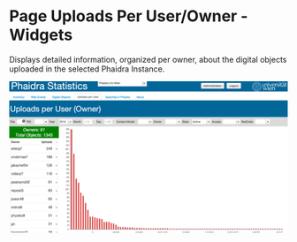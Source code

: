 # Page Uploads Per User/Owner - Widgets

Displays detailed information, organized per owner, about the digital objects uploaded in the selected Phaidra Instance.

![](uploadsperuser.png)